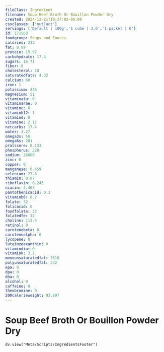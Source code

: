 ```yaml
---
fileClass: Ingredient
filename: Soup Beef Broth Or Bouillon Powder Dry
created: 2024-12-21T19:27:02-06:00
cssclasses: ['nutFact']
servings: ['Default | 100g','1 cube | 3.6','1 packet | 6']
id: 171560
foodgroup: Soups and Sauces
calories: 213
fat: 8.89
protein: 15.97
carbohydrate: 17.4
sugars: 16.71
fiber: 0
cholesterol: 10
saturatedfats: 4.32
calcium: 60
iron: 1
potassium: 446
magnesium: 51
vitaminaiu: 0
vitaminarae: 0
vitaminc: 0
vitaminb12: 1
vitamind: 0
vitamine: 2.17
netcarbs: 17.4
water: 3.27
omega3s: 50
omega6s: 281
pralscore: 8.133
phosphorus: 320
sodium: 26000
zinc: 0
copper: 0
manganese: 0.459
selenium: 27.6
thiamin: 0.07
riboflavin: 0.243
niacin: 4.467
pantothenicacid: 0.3
vitaminb6: 0.2
folate: 32
folicacid: 0
foodfolate: 32
folatedfe: 32
choline: 113.4
retinol: 0
carotenebeta: 0
carotenealpha: 0
lycopene: 0
luteinzeaxanthin: 0
vitamindiu: 0
vitamink: 3.2
monounsaturatedfat: 3616
polyunsaturatedfat: 332
epa: 0
dpa: 0
dha: 0
alcohol: 0
caffeine: 0
theobromine: 0
200calorieweight: 93.897
---
```


# Soup Beef Broth Or Bouillon Powder Dry

```dataviewjs
dv.view("Meta/Scripts/IngredientsFooter")
```
